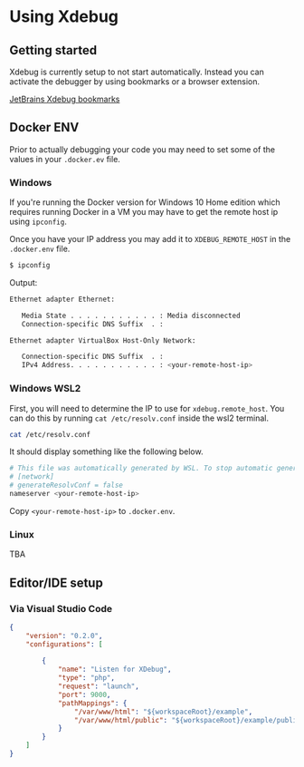 # Using Xdebug

## Getting started

Xdebug is currently setup to not start automatically. Instead you can activate the debugger by using bookmarks or a browser extension.

[JetBrains Xdebug bookmarks](https://www.jetbrains.com/phpstorm/marklets/)


## Docker ENV

Prior to actually debugging your code you may need to set some of the values in your `.docker.ev` file.

### Windows

If you're running the Docker version for Windows 10 Home edition which requires running Docker in a VM you may have to get the remote host ip using `ipconfig`.

Once you have your IP address you may add it to `XDEBUG_REMOTE_HOST` in the `.docker.env` file.

```bash
$ ipconfig
```

Output:

```bash
Ethernet adapter Ethernet:

   Media State . . . . . . . . . . . : Media disconnected
   Connection-specific DNS Suffix  . :

Ethernet adapter VirtualBox Host-Only Network:

   Connection-specific DNS Suffix  . :
   IPv4 Address. . . . . . . . . . . : <your-remote-host-ip>
```

### Windows WSL2

First, you will need to determine the IP to use for `xdebug.remote_host`. You can do this by running `cat /etc/resolv.conf`
inside the wsl2 terminal.

```bash
cat /etc/resolv.conf
```

It should display something like the following below.

```bash
# This file was automatically generated by WSL. To stop automatic generation of this file, add the following entry to /etc/wsl.conf:
# [network]
# generateResolvConf = false
nameserver <your-remote-host-ip>
```

Copy `<your-remote-host-ip>` to `.docker.env`.

### Linux

TBA


## Editor/IDE setup

### Via Visual Studio Code

```json
{
    "version": "0.2.0",
    "configurations": [
    
        {
            "name": "Listen for XDebug",
            "type": "php",
            "request": "launch",
            "port": 9000,
            "pathMappings": {
                "/var/www/html": "${workspaceRoot}/example",
                "/var/www/html/public": "${workspaceRoot}/example/public"
            }
        }
    ]
}
```
